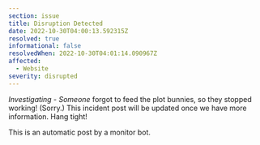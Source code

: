 ```yaml
---
section: issue
title: Disruption Detected
date: 2022-10-30T04:00:13.592315Z
resolved: true
informational: false
resolvedWhen: 2022-10-30T04:01:14.090967Z
affected:
  - Website
severity: disrupted
---
```

*Investigating* - _Someone_ forgot to feed the plot bunnies, so they stopped working! (Sorry.) This incident post will be updated once we have more information. Hang tight!

This is an automatic post by a monitor bot.
        